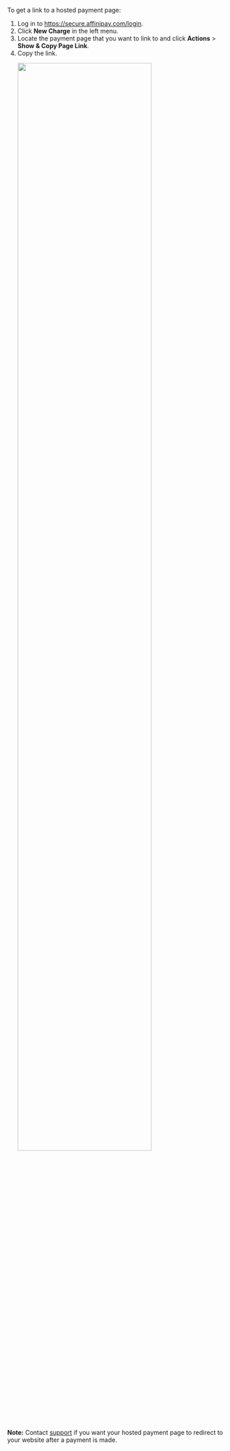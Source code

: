 To get a link to a hosted payment page:

<ol>
  <li>Log in to <a href="https://secure.affinipay.com/login" target="&#95;blank">https://secure.affinipay.com/login</a>.<i class="fa fa-info-circle superscript tooltipped" data-position="top" data-delay="50" data-tooltip="LawPay users should go to https://secure.lawpay.com/login"></i></li>
  <li>Click <b>New Charge</b> in the left menu.</li>
  <li>Locate the payment page that you want to link to and click <b>Actions</b> > <b>Show & Copy Page Link</b>.</li>
  <li>Copy the link.
  <p><img width="80%" src="../images/paymentPageLink.png"></p></li>
</ol>

<span class="panel-note"><b>Note:</b> Contact [support](mailto:devsupport@affinipay.com) if you want your hosted payment page to redirect to your website after a payment is made.</span>
